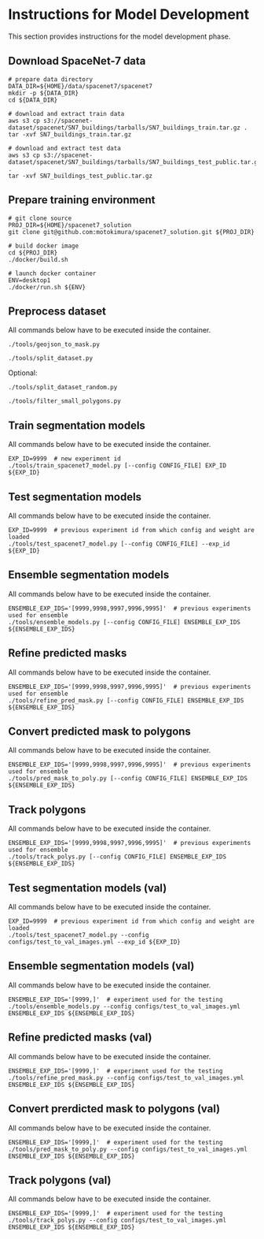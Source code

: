 # Instructions for Model Development

This section provides instructions for the model development phase.

## Download SpaceNet-7 data

```
# prepare data directory
DATA_DIR=${HOME}/data/spacenet7/spacenet7
mkdir -p ${DATA_DIR}
cd ${DATA_DIR}

# download and extract train data
aws s3 cp s3://spacenet-dataset/spacenet/SN7_buildings/tarballs/SN7_buildings_train.tar.gz .
tar -xvf SN7_buildings_train.tar.gz

# download and extract test data
aws s3 cp s3://spacenet-dataset/spacenet/SN7_buildings/tarballs/SN7_buildings_test_public.tar.gz .
tar -xvf SN7_buildings_test_public.tar.gz
```

## Prepare training environment

```
# git clone source
PROJ_DIR=${HOME}/spacenet7_solution
git clone git@github.com:motokimura/spacenet7_solution.git ${PROJ_DIR}

# build docker image
cd ${PROJ_DIR}
./docker/build.sh

# launch docker container
ENV=desktop1
./docker/run.sh ${ENV}
```

## Preprocess dataset

All commands below have to be executed inside the container.

```
./tools/geojson_to_mask.py

./tools/split_dataset.py
```

Optional:

```
./tools/split_dataset_random.py

./tools/filter_small_polygons.py
```

## Train segmentation models

All commands below have to be executed inside the container.

```
EXP_ID=9999  # new experiment id
./tools/train_spacenet7_model.py [--config CONFIG_FILE] EXP_ID ${EXP_ID}
```

## Test segmentation models

All commands below have to be executed inside the container.

```
EXP_ID=9999  # previous experiment id from which config and weight are loaded
./tools/test_spacenet7_model.py [--config CONFIG_FILE] --exp_id ${EXP_ID}
```

## Ensemble segmentation models

All commands below have to be executed inside the container.

```
ENSEMBLE_EXP_IDS='[9999,9998,9997,9996,9995]'  # previous experiments used for ensemble
./tools/ensemble_models.py [--config CONFIG_FILE] ENSEMBLE_EXP_IDS ${ENSEMBLE_EXP_IDS}
```

## Refine predicted masks

All commands below have to be executed inside the container.

```
ENSEMBLE_EXP_IDS='[9999,9998,9997,9996,9995]'  # previous experiments used for ensemble
./tools/refine_pred_mask.py [--config CONFIG_FILE] ENSEMBLE_EXP_IDS ${ENSEMBLE_EXP_IDS}
```

## Convert predicted mask to polygons

All commands below have to be executed inside the container.

```
ENSEMBLE_EXP_IDS='[9999,9998,9997,9996,9995]'  # previous experiments used for ensemble
./tools/pred_mask_to_poly.py [--config CONFIG_FILE] ENSEMBLE_EXP_IDS ${ENSEMBLE_EXP_IDS}
```

## Track polygons

All commands below have to be executed inside the container.

```
ENSEMBLE_EXP_IDS='[9999,9998,9997,9996,9995]'  # previous experiments used for ensemble
./tools/track_polys.py [--config CONFIG_FILE] ENSEMBLE_EXP_IDS ${ENSEMBLE_EXP_IDS}
```

## Test segmentation models (val)

All commands below have to be executed inside the container.

```
EXP_ID=9999  # previous experiment id from which config and weight are loaded
./tools/test_spacenet7_model.py --config configs/test_to_val_images.yml --exp_id ${EXP_ID}
```

## Ensemble segmentation models (val)

All commands below have to be executed inside the container.

```
ENSEMBLE_EXP_IDS='[9999,]'  # experiment used for the testing
./tools/ensemble_models.py --config configs/test_to_val_images.yml ENSEMBLE_EXP_IDS ${ENSEMBLE_EXP_IDS}
```

## Refine predicted masks (val)

All commands below have to be executed inside the container.

```
ENSEMBLE_EXP_IDS='[9999,]'  # experiment used for the testing
./tools/refine_pred_mask.py --config configs/test_to_val_images.yml ENSEMBLE_EXP_IDS ${ENSEMBLE_EXP_IDS}
```

## Convert prerdicted mask to polygons (val)

All commands below have to be executed inside the container.

```
ENSEMBLE_EXP_IDS='[9999,]'  # experiment used for the testing
./tools/pred_mask_to_poly.py --config configs/test_to_val_images.yml ENSEMBLE_EXP_IDS ${ENSEMBLE_EXP_IDS}
```

## Track polygons (val)

All commands below have to be executed inside the container.

```
ENSEMBLE_EXP_IDS='[9999,]'  # experiment used for the testing
./tools/track_polys.py --config configs/test_to_val_images.yml ENSEMBLE_EXP_IDS ${ENSEMBLE_EXP_IDS}
```
